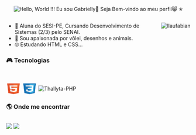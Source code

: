<p align="center">
  <img src="github-gaby.gif.gif" alt="Hello, World !!! Eu sou Gabrielly👋 Seja Bem-vindo ao meu perfil😸 ✭">
</p>

##
<a href="#llaufabian-title">
  <img src="https://github-readme-stats.vercel.app/api?username=GabriellyOIiveira&show_icons=true&theme=dracula" alt="llaufabian" align="right"/>
</a>

- 🌼 Aluna do SESI-PE, Cursando Desenvolvimento de Sistemas (2/3) pelo SENAI.
- 🏐 Sou apaixonada por vôlei, desenhos e animais.
- 🤓 Estudando HTML e CSS...

### 🎮 Tecnologias ##
##
<div style="display: inline_block"><br>
  <img align="center" alt="Thallyta-HTML" height="30" width="40" src="https://raw.githubusercontent.com/devicons/devicon/master/icons/html5/html5-original.svg">
  <img align="center" alt="Thallyta-CSS" height="30" width="40" src="https://raw.githubusercontent.com/devicons/devicon/master/icons/css3/css3-original.svg">
  <img align="center" alt="Thallyta-PHP" height="30" width="40" src="https://cdn.jsdelivr.net/gh/devicons/devicon/icons/php/php-original.svg">

### 🌎 Onde me encontrar
  
##
  
<div>
  <a href = "mailto:gabriellysilva1669@gmail.com"><img src="https://img.shields.io/badge/Gmail-D14836?style=for-the-badge&logo=gmail&logoColor=white" target="_blank"></a>
  <a href="https://www.linkedin.com/in/gabrielly-silva-13533a237/" target="_blank"><img src="https://img.shields.io/badge/-LinkedIn-%230077B5?style=for-the-badge&logo=linkedin&logoColor=white" target="_blank"></a> 
</div>
